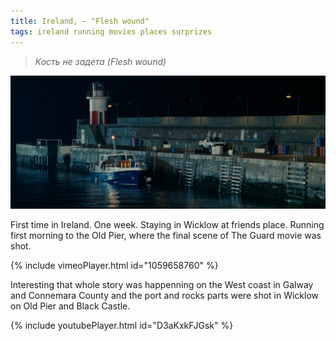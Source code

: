 ```yaml
---
title: Ireland, — "Flesh wound"
tags: ireland running movies places surprizes
---
```


> _Кость не задета (Flesh wound)_

![Scene of Old Pier in Wicklow from The Guard movie](/img/the-guard-scene-3.png)

First time in Ireland. One week. Staying in Wicklow at friends place. Running first morning to the Old Pier, where the final scene of The Guard movie was shot.

{% include vimeoPlayer.html id="1059658760" %}

Interesting that whole story was happenning on the West coast in Galway and Connemara County and the port and rocks parts were shot in Wicklow on Old Pier and Black Castle.

{% include youtubePlayer.html id="D3aKxkFJGsk" %}
